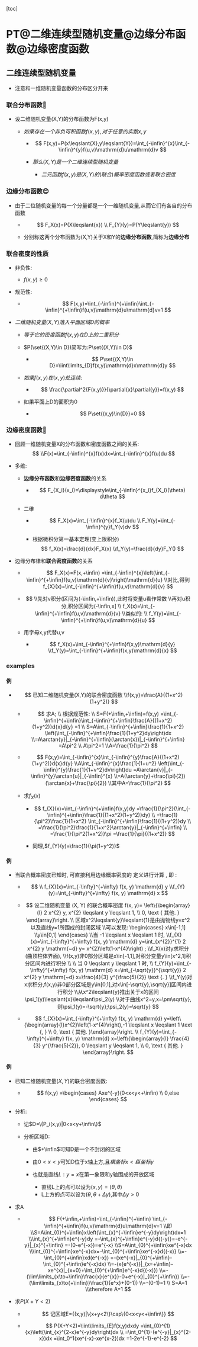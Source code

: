 [toc]

# PT@二维连续型随机变量@边缘分布函数@边缘密度函数

## 二维连续型随机变量

- 注意和一维随机变量函数的分布区分开来

### 联合分布函数🎈

- 设二维随机变量(X,Y)的分布函数为F(x,y)

  - $如果存在一个非负可积函数f(x,y),对于任意的实数x,y$

    - $$
      F(x,y)=P(x\leqslant{X},y\leqslant{Y})=\int_{-\infin}^{x}\int_{-\infin}^{y}f(u,v)\mathrm{d}u\mathrm{d}v
      $$

    - $那么(X,Y)是一个二维连续型随机变量$

      - $二元函数f(x,y)是(X,Y)的(联合)概率密度函数或者联合密度$

### 边缘分布函数😊

- 由于二位随机变量的每一个分量都是一个一维随机变量,从而它们有各自的分布函数

  - $$
    F_X(x)=P(X\leqslant{x})
    \\
    F_{Y}(y)=P(Y\leqslant{y})
    $$

  - 分别称这两个分布函数为(X,Y)关于X和Y的**边缘分布函数**,简称为**边缘分布**

### 联合密度的性质

- 非负性:

  - $f(x,y)\geqslant 0$

- 规范性:

  - $$
    F(x,y)=\int_{-\infin}^{+\infin}\int_{-\infin}^{+\infin}f(u,v)\mathrm{d}u\mathrm{d}v=1
    $$


- $二维随机变量(X,Y)落入平面区域D的概率$

  - $等于它的密度函数f(x,y)在D上的二重积分$

  - $P(\set{(X,Y)\in D})简写为:P\set{(X,Y)\in D}$

    - $$
      P\set{(X,Y)\in D}=\iint\limits_{D}f(x,y)\mathrm{d}x\mathrm{d}y
      $$

  - $如果f(x,y)在(x,y)处连续:$

    - $$
      \frac{\partial^2{F(x,y)}}{\partial{x}\partial{y}}=f(x,y)
      $$
  
  - 如果平面上D的面积为0

    - $$
      P\set{(x,y)\in{D}}=0
      $$
  



### 边缘密度函数🎈

- 回顾一维随机变量X的分布函数和密度函数之间的关系:
  $$
  \\F(x)=\int_{-\infin}^{x}f(x)dx=\int_{-\infin}^{x}f(u)du
  $$

- 多维:

  - **边缘分布函数**和**边缘密度函数**的关系

    - $$
      F_{X_i}(x_i)=\displaystyle\int_{-\infin}^{x_i}f_{X_i}(\theta) d\theta
      $$


  - 二维

    - $$
      F_X(x)=\int_{-\infin}^{x}f_X(u)du
      \\
      F_Y(y)=\int_{-\infin}^{y}f_Y(v)dv
      $$

    - 根据微积分第一基本定理(变上限积分)
      $$
      f_X(x)=\frac{d}{dx}F_X(x)
      \\f_Y(y)=\frac{d}{dy}F_Y()
      $$
      

- 边缘分布律和**联合密度函数**的关系

  - $$
    F_X(x)=F(x,+\infin)
    =\int_{-\infin}^{x}\left(\int_{-\infin}^{+\infin}f(u,v)\mathrm{d}{v}\right)\mathrm{d}{u}
    \\对比,得到f_{X}(x)=\int_{-\infin}^{+\infin}f(u,v)\mathrm{d}{v}
    $$

  - $$
    \\先对v积分(区间为(-\infin,+\infin)),此时将变量u看作常数
    \\再对u积分,积分区间为(-\infin,x]
    \\
    f_X(x)=\int_{-\infin}^{+\infin}f(u,v)\mathrm{d}{v}
    \\类似的:
    \\
    f_Y(y)=\int_{-\infin}^{+\infin}f(u,v)\mathrm{d}{u}
    $$

  - 用字母x,y代替u,v

    - $$
      f_X(x)=\int_{-\infin}^{+\infin}f(x,y)\mathrm{d}{y}
      \\f_Y(y)=\int_{-\infin}^{+\infin}f(x,y)\mathrm{d}{x}
      $$

### examples

#### 例

- $$
  已知二维随机变量(X,Y)的联合密度函数
  \\f(x,y)=\frac{A}{(1+x^2)(1+y^2)}
  $$

  - $$
    求A;
    \\
    根据规范性:
    \\
    S=F(+\infin,+\infin)=f(x,y)
    =\int_{-\infin}^{+\infin}\int_{-\infin}^{+\infin}\frac{A}{(1+x^2)(1+y^2)}d{x}d{y}
    =1
    \\
    S=A\int_{-\infin}^{+\infin}\frac{1}{1+x^2}
    \left(\int_{-\infin}^{+\infin}\frac{1}{1+y^2}dy\right)dx
    \\=A\arctan{y}|_{-\infin}^{+\infin}(\arctan{x})|_{-\infin}^{+\infin}
    =A\pi^2
    \\
    A\pi^2=1
    \\A=\frac{1}{\pi^2}
    $$

  - $$
    F(x,y)=\int_{-\infin}^{x}\int_{-\infin}^{y}\frac{A}{(1+x^2)(1+y^2)}d{x}d{y}
    \\A\int_{-\infin}^{x}\frac{1}{1+u^2}
    \left(\int_{-\infin}^{y}\frac{1}{1+v^2}dv\right)du
    =A\arctan{v}|_{-\infin}^{y}\arctan{u}|_{-\infin}^{x}
    \\=A(\arctan{y}+\frac{\pi}{2})(\arctan{x}+\frac{\pi}{2})
    \\其中A=\frac{1}{\pi^2}
    $$

  - 求$f_X(x)$

    - $$
      f_{X}(x)=\int_{-\infin}^{+\infin}f(x,y)dy
      =\frac{1}{\pi^2}(\int_{-\infin}^{+\infin}\frac{1}{(1+x^2)(1+y^2)}dy)
      \\
      =\frac{1}{\pi^2}\frac{1}{1+x^2}
      \int_{-\infin}^{+\infin}\frac{1}{(1+y^2)}dy
      \\
      =\frac{1}{\pi^2}\frac{1}{1+x^2}\arctan{y}|_{-\infin}^{+\infin}
      \\
      =\frac{1}{\pi^2(1+x^2)}\pi
      =\frac{1}{\pi}{(1+x^2)}
      $$

    - 同理,$f_{Y}(y)=\frac{1}{\pi(1+y^2)}$

  

#### 例

- 当联合概率密度已知时, 可直接利用边缘概率密度的 定义进行计算  , 即 :

  - $$
    \\
    f_{X}(x)=\int_{-\infty}^{+\infty} f(x, y) \mathrm{d} y
    \\f_{Y}(y)=\int_{-\infty}^{+\infty} f(x, y) \mathrm{d} x
    $$

  - $$
    设二维随机变量  (X, Y)  的联合概率密度  
    f(x, y)=   \left\{\begin{array}{l}
    2 x^{2} y, x^{2} \leqslant y \leqslant 1, 
    \\ 0, \text { 其他. }
    \end{array}\right. 
    \\
    区域x^2\leqslant{y}\leqslant{1}是由抛物线y=x^2以及直线y=1所围成的封闭区域
    \\可以发现:
    \begin{cases}
    x\in[-1,1]
    \\y\in[0,1]
    \end{cases}
    \\当  -1 \leqslant x \leqslant 1  时,
    \\f_{X}(x)=\int_{-\infty}^{+\infty} f(x, y) \mathrm{d} y=\int_{x^{2}}^{1} 2 x^{2} y \mathrm{~d} y=   x^{2}\left(1-x^{4}\right) ;
    \\f_X(x)对y求积分(曲顶柱体界面),
    \\f(x,y)非0部分区域是x\in[-1,1],对积分变量y\in[x^2,1]积分区间内进行积分
    \\
    \\
    当  0 \leqslant y \leqslant 1  时,
    \\
    f_{Y}(y)=\int_{-\infty}^{+\infty} f(x, y) \mathrm{d} x=\int_{-\sqrt{y}}^{\sqrt{y}} 2 x^{2} y \mathrm{~d} x=\frac{4}{3} y^{\frac{5}{2}} \text {. }
    \\f_Y(y)对x求积分,f(x,y)非0部分区域是y\in[0,1],对x\in[-\sqrt{y},\sqrt{y}]区间内进行积分
    \\从x^2\leqslant{y}推出关于x的区间\psi_1(y)\leqslant{x}\leqslant\psi_2(y)
    \\对于曲线x^2=y,x=\pm\sqrt{y},则\psi_1(y)=-\sqrt{y};\psi_2(y)=\sqrt{y}
    $$

  - $$
    f_{X}(x)=\int_{-\infty}^{+\infty} f(x, y) \mathrm{d} y=\left\{\begin{array}{l}x^{2}\left(1-x^{4}\right),-1 \leqslant x \leqslant 1 \text {, } \\ 0, \text { 其他. }\end{array}\right. 
    \\
    f_{Y}(y)=\int_{-\infty}^{+\infty} f(x, y) \mathrm{d} x=\left\{\begin{array}{l}
    \frac{4}{3} y^{\frac{5}{2}}, 0 \leqslant y \leqslant 1, \\
    0, \text { 其他. }
    \end{array}\right.
    $$

    

#### 例

- 已知二维随机变量$(X,Y)$的联合密度函数:

  - $$
    f(x,y)
    =\begin{cases}
    Axe^{-y}(0<x<y<+\infin)
    \\
    0,else
    \end{cases}
    $$

- 分析:

  - 记$D=\{P_i(x,y)|0<x<y+\infin\}$

  - 分析区域D:

    - 由$+\infin$可知D是一个不封闭的区域

    - 由$0<x<y$可知D位于x轴上方,且$横坐标x<纵坐标y$

    - 也就是直线$L:y=x$在第一象限和y轴围成的开放区域

      - 直线L上的点可以设为$(x,y)=(\theta,\theta)$
      - L上方的点可以设为$(\theta,\theta+\Delta{y})$,其中$\Delta{y}>0$

      

- 求A

  - $$
    F(+\infin,+\infin)=\int_{-\infin}^{+\infin}
    \int_{-\infin}^{+\infin}f(u,v)\mathrm{d}u\mathrm{d}v=1
    \\即
    \\S=A\int_{0}^{+\infin}x\left(\int_{x}^{+\infin}e^{-y}dy\right)dx=1
    \\\int_{x}^{+\infin}e^{-y}dy
    =-\int_{x}^{+\infin}e^{-y}d{(-y)}=-e^{-y}|_{x}^{+\infin}
    =-(0-e^{-x})=e^{-x}
    \\S=A\int_{0}^{+\infin}xe^{-x}dx
    \\\int_{0}^{+\infin}xe^{-x}dx=-\int_{0}^{+\infin}xe^{-x}d{(-x)}
    \\=-\int_{0}^{+\infin}xd(e^{-x})
    =-(xe^{-x}|_{0}^{+\infin}-\int_{0}^{+\infin}e^{-x}dx)
    \\=-(x{e^{-x}}|_{x=+\infin}-xe^{x}|_{x=0}+\int_{0}^{+\infin}e^{-x}d{(-x)})
    \\=-(\lim\limits_{x\to+\infin}\frac{x}{e^{x}}-0+e^{-x}|_{0}^{+\infin})
    \\=-(\lim\limits_{x\to{+\infin}}\frac{1}{e^x}+(0-1))
    \\=-(0-1)=1
    \\
    S=A=1
    \\\therefore
    A=1
    $$

- 求$P(X+Y<2)$

  - $$
    记区域E={(x,y)|\{x+y<2\}\cap\{0<x<y<+\infin\}}
    $$

  - $$
    P(X+Y<2)=\iint\limits_{E}f(x,y)dxdy
    =\int_{0}^{1}{x}\left(\int_{x}^{2-x}e^{-y}dy\right)dx
    \\
    =\int_0^{1}-(e^{-y}|_{x}^{2-x})dx
    =\int_0^1(xe^{-x}-xe^{x-2})dx
    =1-2e^{-1}-e^{-2}
    $$

    
